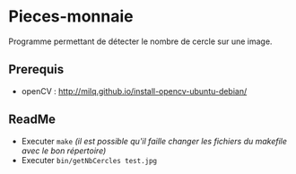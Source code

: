 # Pieces-monnaie
Programme permettant de détecter le nombre de cercle sur une image.
## Prerequis
 * openCV : http://milq.github.io/install-opencv-ubuntu-debian/
## ReadMe
 * Executer `make` _(il est possible qu'il faille changer les fichiers du makefile avec le bon répertoire)_
 * Executer `bin/getNbCercles test.jpg`
